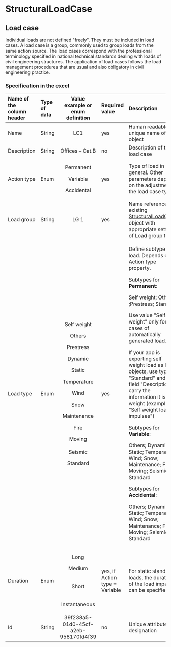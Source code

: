 # StructuralLoadCase

## Load case

Individual loads are not defined "freely". They must be included in load cases. A load case is a group, commonly used to group loads from the same action source. The load cases correspond with the professional terminology specified in national technical standards dealing with loads of civil engineering structures. The application of load cases follows the load management procedures that are usual and also obligatory in civil engineering practice.

### Specification in the excel

<table>
  <thead>
    <tr>
      <th style="text-align:left">Name of the column header</th>
      <th style="text-align:left">Type of data</th>
      <th style="text-align:center">Value example or enum definition</th>
      <th style="text-align:left">Required value</th>
      <th style="text-align:left">Description</th>
    </tr>
  </thead>
  <tbody>
    <tr>
      <td style="text-align:left">Name</td>
      <td style="text-align:left">String</td>
      <td style="text-align:center">LC1</td>
      <td style="text-align:left">yes</td>
      <td style="text-align:left">Human readable unique name of the object</td>
    </tr>
    <tr>
      <td style="text-align:left">Description</td>
      <td style="text-align:left">String</td>
      <td style="text-align:center">Offices &#x2013; Cat.B</td>
      <td style="text-align:left">no</td>
      <td style="text-align:left">Description of the load case</td>
    </tr>
    <tr>
      <td style="text-align:left">Action type</td>
      <td style="text-align:left">Enum</td>
      <td style="text-align:center">
        <p>Permanent
          <br />
        </p>
        <p>Variable
          <br />
        </p>
        <p>Accidental</p>
      </td>
      <td style="text-align:left">yes</td>
      <td style="text-align:left">Type of load in general. Other parameters depend on the adjustment of
        the load case type</td>
    </tr>
    <tr>
      <td style="text-align:left">Load group</td>
      <td style="text-align:left">String</td>
      <td style="text-align:center">LG 1</td>
      <td style="text-align:left">yes</td>
      <td style="text-align:left">Name reference to existing <a href="structuralloadgroup.md#load-group">StructuralLoadGroup</a> object
        with appropriate settings of Load group type</td>
    </tr>
    <tr>
      <td style="text-align:left">Load type</td>
      <td style="text-align:left">Enum</td>
      <td style="text-align:center">
        <p>Self weight
          <br />
        </p>
        <p>Others
          <br />
        </p>
        <p>Prestress
          <br />
        </p>
        <p>Dynamic
          <br />
        </p>
        <p>Static
          <br />
        </p>
        <p>Temperature
          <br />
        </p>
        <p>Wind
          <br />
        </p>
        <p>Snow
          <br />
        </p>
        <p>Maintenance
          <br />
        </p>
        <p>Fire
          <br />
        </p>
        <p>Moving
          <br />
          <br />Seismic
          <br />
        </p>
        <p>Standard</p>
      </td>
      <td style="text-align:left">yes</td>
      <td style="text-align:left">
        <p>Define subtype of load. Depends on Action type property.</p>
        <p>Subtypes for <b>Permanent</b>:</p>
        <p>Self weight; Others ;Prestress; Standard</p>
        <p>Use value &quot;Self weight&quot; only for cases of automatically generated
          load.</p>
        <p>If your app is exporting self weight load as load objects, use type &quot;Standard&quot;
          and use field &quot;Description&quot; to carry the information it is Self
          weight (example: &quot;Self weight load impulses&quot;)</p>
        <p>Subtypes for <b>Variable</b>:</p>
        <p>Others; Dynamic; Static; Temperature; Wind; Snow; Maintenance; Fire; Moving;
          Seismic; Standard</p>
        <p>Subtypes for <b>Accidental</b>:</p>
        <p>Others; Dynamic; Static; Temperature; Wind; Snow; Maintenance; Fire; Moving;
          Seismic; Standard</p>
      </td>
    </tr>
    <tr>
      <td style="text-align:left">Duration</td>
      <td style="text-align:left">Enum</td>
      <td style="text-align:center">
        <p>Long
          <br />
        </p>
        <p>Medium</p>
        <p>
          <br />Short</p>
        <p>
          <br />Instantaneous</p>
      </td>
      <td style="text-align:left">yes, if Action type = Variable</td>
      <td style="text-align:left">For static standard loads, the duration of the load impact can be specified</td>
    </tr>
    <tr>
      <td style="text-align:left">Id</td>
      <td style="text-align:left">String</td>
      <td style="text-align:center">39f238a5-01d0-45cf-a2eb-958170fd4f39</td>
      <td style="text-align:left">no</td>
      <td style="text-align:left">Unique attribute designation</td>
    </tr>
  </tbody>
</table>

